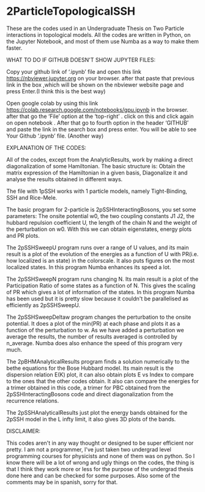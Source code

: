 # 2ParticleTopologicalSSH
These are the codes used in an Undergraduate Thesis on Two Particle interactions in topological models.
All the codes are written in Python, on the Jupyter Notebook, and most of them use Numba as a way to make them faster.

WHAT TO DO IF GITHUB DOESN'T SHOW JUPYTER FILES:

Copy your github link of ‘.ipynb’ file and open this link https://nbviewer.jupyter.org on your browser. after that paste that previous link in the box ,which will be shown on the nbviewer website page and press Enter.(I think this is the best way)

Open google colab by using this link https://colab.research.google.com/notebooks/gpu.ipynb in the browser. after that go the ‘File’ option at the ‘top-right’ . click on this and click again on open notebook . After that go to fourth option in the header ‘GITHUB’ and paste the link in the search box and press enter. You will be able to see Your Github ‘.ipynb’ file. (Another way)


EXPLANATION OF THE CODES:

All of the codes, except from the AnalyticResults, work by making a direct diagonalization of some Hamiltonian. The basic structure is: Obtain the matrix expression of the Hamiltonian in a given basis, Diagonalize it and analyse the results obtained in different ways.

The file with 1pSSH works with 1 particle models, namely Tight-Binding, SSH and Rice-Mele.

The basic program for 2-particle is 2pSSHInteractingBosons, you set some parameters: The onsite potential w0, the two coupling constants J1 J2, the hubbard repulsion coefficient U, the length of the chain N and the weight of the perturbation on w0. With this we can obtain eigenstates, energy plots and PR plots.

The 2pSSHSweepU program runs over a range of U values, and its main result is a plot of the evolution of the energies as a function of U with PR(i.e. how localized is an state) in the colorscale. It also puts figures on the most localized states. In this program Numba enhances its speed a lot.

The 2pSSHSweepN program runs changing N. Its main result is a plot of the Participation Ratio of some states as a function of N. This gives the scaling of PR which gives a lot of information of the states. In this program Numba has been used but it is pretty slow because it couldn't be parallelised as efficiently as 2pSSHSweepU.

The 2pSSHSweepDeltaw program changes the perturbation to the onsite potential. It does a plot of the min(PR) at each phase and plots it as a function of the perturbation to w. As we have added a perturbation we average the results, the number of results averaged is controlled by n_average. Numba does also enhance the speed of this program very much.

The 2pBHMAnalyticalResults program finds a solution numerically to the bethe equations for the Bose Hubbard model. Its main result is the dispersion relation E(K) plot, it can also obtain plots E vs Index to compare to the ones that the other codes obtain. It also can compare the energies for a trimer obtained in this code, a trimer for PBC obtained from the 2pSSHInteractingBosons code and direct diagonalization from the recurrence relations.

The 2pSSHAnalyticalResults just plot the energy bands obtained for the 2pSSH model in the L infty limit, it also gives 3D plots of the bands.


DISCLAIMER:

This codes aren't in any way thought or designed to be super efficient nor pretty. I am not a programmer, I've just taken two undergrad level programming courses for physicists and none of them was on python. So I know there will be a lot of wrong and ugly things on the codes, the thing is that I think they work more or less for the purpose of the undergrad thesis done here and can be checked for some purposes. Also some of the comments may be in spanish, sorry for that.
